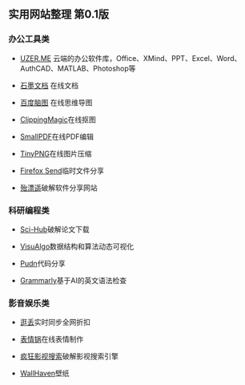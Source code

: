 ## 实用网站整理 第0.1版
### 办公工具类

- [UZER.ME](https://uzer.me/) 云端的办公软件库，Office、XMind、PPT、Excel、Word、AuthCAD、MATLAB、Photoshop等
		 
- [石墨文档](https://shimo.im) 在线文档
		
- [百度脑图](http://naotu.baidu.com/) 在线思维导图
		 
- [ClippingMagic](https://clippingmagic.com/)在线抠图
 	
- [SmallPDF](https://smallpdf.com/cn)在线PDF编辑
 		
- [TinyPNG](https://tinypng.com/)在线图片压缩
  		
- [Firefox Send](https://send.firefox.com/)临时文件分享


- [殆漂遥](https://www.laomoit.com/)破解软件分享网站

### 科研编程类

- [Sci-Hub](http://sci-hub.tw/)破解论文下载

- [VisuAlgo](https://visualgo.net/zh)数据结构和算法动态可视化

- [Pudn](http://www.pudn.com/)代码分享

- [Grammarly](https://www.grammarly.com/)基于AI的英文语法检查

### 影音娱乐类

- [逛丢](https://guangdiu.com/)实时同步全网折扣

- [表情锅](https://app.xuty.tk/static/app/index.html)在线表情制作

- [疯狂影视搜索](http://ifkdy.com/)破解影视搜索引擎

- [WallHaven](https://alpha.wallhaven.cc/)壁纸

